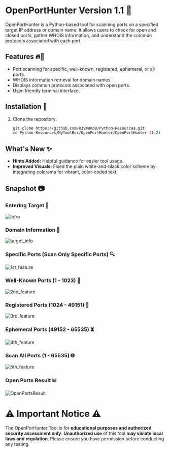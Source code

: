 # OpenPortHunter Version 1.1 👀

OpenPortHunter is a Python-based tool for scanning ports on a specified target IP address or domain name. It allows users to check for open and closed ports, gather WHOIS information, and understand the common protocols associated with each port.

## Features 🔥🚀
- Port scanning for specific, well-known, registered, ephemeral, or all ports.
- WHOIS information retrieval for domain names.
- Displays common protocols associated with open ports.
- User-friendly terminal interface.

## Installation 📂 

1. Clone the repository:

   ```bash
   git clone https://github.com/R3ym0nd0/Python-Resources.git
   cd Python-Resources/MyToolBox/OpenPortHunter/OpenPortHunter (1.2)

## What's New ✨
- **Hints Added:** Helpful guidance for easier tool usage.
- **Improved Visuals:** Fixed the plain white-and-black color scheme by integrating colorama for vibrant, color-coded text.
  
## Snapshot 📷

### Entering Target 🎯
![Intro](https://github.com/user-attachments/assets/982dcfce-df97-47c5-bfa7-160411b503d1)

### Domain Information 🧐
![target_info](https://github.com/user-attachments/assets/359a1a94-205e-4559-8620-d62bc8bbd30f)

### Specific Ports (Scan Only Specific Ports) 🔍
![1st_feature](https://github.com/user-attachments/assets/6e1cfdc1-c704-4103-b6e9-41d0575c4726)

### Well-Known Ports (1 - 1023) 📖
![2nd_feature](https://github.com/user-attachments/assets/5a85f705-cacb-4c08-8d7e-3c4a9fc7fa26)

### Registered Ports (1024 - 49151) 📝
![3rd_feature](https://github.com/user-attachments/assets/64a34b45-8877-46b5-b7be-98e70e3c7637)

### Ephemeral Ports (49152 - 65535) ⏳
![4th_feature](https://github.com/user-attachments/assets/e2ce327e-4bf7-4fac-99d5-36462f7cecc6)

### Scan All Ports (1 - 65535) 🌐
![5th_feature](https://github.com/user-attachments/assets/623c10e5-02af-442a-99f0-6a031a933a7f)

### Open Ports Result 📊
![OpenPortsResult](https://github.com/user-attachments/assets/d59fa711-ba54-44f2-9de4-32b38d344fc8)

# ⚠️ Important Notice ⚠️

The OpenPorHunter Tool is for **educational purposes and authorized security assessment only**. **Unauthorized use** of this tool **may violate local laws and regulation**. Please ensure you have permission before conducting any testing.

